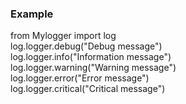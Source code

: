 ###  Example
from Mylogger import log  
log.logger.debug("Debug message")  
log.logger.info("Information message")  
log.logger.warning("Warning message")  
log.logger.error("Error message")  
log.logger.critical("Critical message")  
